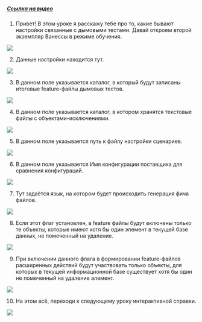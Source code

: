 ﻿##### [Ссылка на видео](https://youtu.be/gKlKUfVpnAE)

001. Привет! В этом уроке я расскажу тебе про то, какие бывают настройки связанные с дымовыми тестами. Давай откроем второй экземпляр Ванессы в режиме обучения.

![](https://vanessa-files.do.bit-erp.ru/Doc/1.2.041.1/MD/Глава02/images/000_ЗакладкаСервисОсновныеДымовыеТесты.png)

002. Данные настройки находится тут.

![](https://vanessa-files.do.bit-erp.ru/Doc/1.2.041.1/MD/Глава02/images/007_ЗакладкаСервисОсновныеДымовыеТесты.png)

003. В данном поле указывается каталог, в который будут записаны итоговые feature-файлы дымовых тестов.

![](https://vanessa-files.do.bit-erp.ru/Doc/1.2.041.1/MD/Глава02/images/012_ЗакладкаСервисОсновныеДымовыеТесты.png)

004. В данном поле указывается каталог, в котором хранятся текстовые файлы с объектами-исключениями.

![](https://vanessa-files.do.bit-erp.ru/Doc/1.2.041.1/MD/Глава02/images/017_ЗакладкаСервисОсновныеДымовыеТесты.png)

005. В данном поле указывается путь к файлу настройки сценариев.

![](https://vanessa-files.do.bit-erp.ru/Doc/1.2.041.1/MD/Глава02/images/022_ЗакладкаСервисОсновныеДымовыеТесты.png)

006. В данном поле указывается Имя конфигурации поставщика для сравнения конфигураций.

![](https://vanessa-files.do.bit-erp.ru/Doc/1.2.041.1/MD/Глава02/images/027_ЗакладкаСервисОсновныеДымовыеТесты.png)

007. Тут задаётся язык, на котором будет происходить генерация фича файлов.

![](https://vanessa-files.do.bit-erp.ru/Doc/1.2.041.1/MD/Глава02/images/032_ЗакладкаСервисОсновныеДымовыеТесты.png)

008. Если этот флаг установлен, в feature файлы будут включены только те объекты, которые имеют хотя бы один элемент в текущей базе данных, не помеченный на удаление.

![](https://vanessa-files.do.bit-erp.ru/Doc/1.2.041.1/MD/Глава02/images/037_ЗакладкаСервисОсновныеДымовыеТесты.png)

009. При включении данного флага в формировании feature-файлов расширенных действий будут участвовать только объекты, для которых в текущей информационной базе существует хотя бы один не помеченный на удаление элемент.

![](https://vanessa-files.do.bit-erp.ru/Doc/1.2.041.1/MD/Глава02/images/042_ЗакладкаСервисОсновныеДымовыеТесты.png)

010. На этом всё, переходи к следующему уроку интерактивной справки.

![](https://vanessa-files.do.bit-erp.ru/Doc/1.2.041.1/MD/Глава02/images/045_ЗакладкаСервисОсновныеДымовыеТесты.png)
